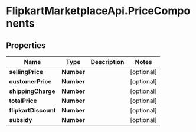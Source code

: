 # FlipkartMarketplaceApi.PriceComponents

## Properties
Name | Type | Description | Notes
------------ | ------------- | ------------- | -------------
**sellingPrice** | **Number** |  | [optional] 
**customerPrice** | **Number** |  | [optional] 
**shippingCharge** | **Number** |  | [optional] 
**totalPrice** | **Number** |  | [optional] 
**flipkartDiscount** | **Number** |  | [optional] 
**subsidy** | **Number** |  | [optional] 
